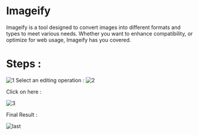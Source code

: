 # Imageify
Imageify is a tool designed to convert images into different formats and types to meet various needs. Whether you want to enhance compatibility, or optimize for web usage, Imageify has you covered.
# Steps :
![1](https://github.com/rounakkumar30/Imageify/assets/129154278/0bd594cf-b3f3-430b-be7e-e5f00ac50073)
Select an editing operation :
![2](https://github.com/rounakkumar30/Imageify/assets/129154278/3fe87fbb-07a6-4763-adf3-24ae655a2e3e)

Click on here :

![3](https://github.com/rounakkumar30/Imageify/assets/129154278/1ca57af6-93a2-4d49-890d-6cfc9ea339c6)

Final Result : 

![last](https://github.com/rounakkumar30/Imageify/assets/129154278/c20373cb-f984-497d-84d3-2a3d62c92ff9)
